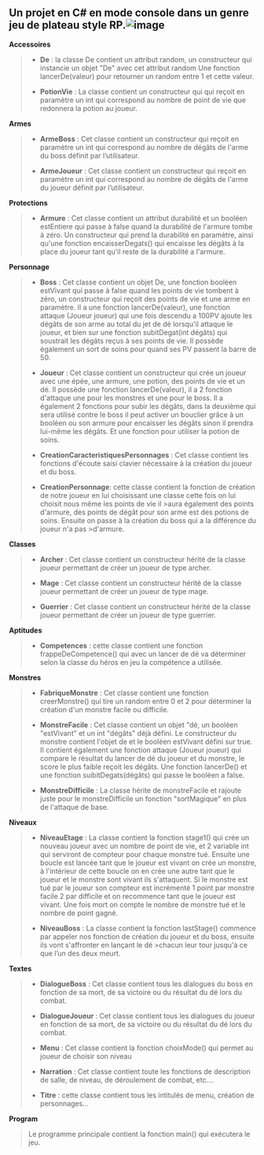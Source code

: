 


## **Un projet en C# en mode console dans un genre jeu de plateau style RP.**![image](https://drive.google.com/uc?export=view&id=1XXs8drcpX371W4PCOpYW1FJXsVeAtcXd)



**Accessoires**
> - **De** : la classe De contient un attribut random, un constructeur qui instancie un objet "De" avec cet attribut random Une fonction
> lancerDe(valeur) pour retourner un random entre 1 et cette valeur.
> 
> - **PotionVie** : La classe contient un constructeur qui qui reçoit en paramètre un int qui correspond au nombre de point de vie que
> redonnera la potion au joueur.

**Armes**
> - **ArmeBoss** : Cet classe contient un constructeur qui reçoit en paramètre un int qui correspond au nombre de dégâts de l'arme du boss
> définit par l’utilisateur.
> 
> - **ArmeJoueur** : Cet classe contient un constructeur qui reçoit en paramètre un int qui correspond au nombre de dégâts de l'arme du
> joueur définit par l’utilisateur.

**Protections**
> - **Armure** : Cet classe contient un attribut durabilité et un booléen estEntiere qui passe à false quand la durabilité de l'armure tombe à zéro. Un constructeur qui prend la durabilité en paramètre, ainsi qu'une fonction encaisserDegats() qui encaisse les dégâts à la place du joueur tant qu'il reste de la durabilité a l'armure.

**Personnage** 
> - **Boss** : Cet classe contient un objet De, une fonction booléen estVivant qui passe à false quand les points de vie tombent à zéro, un constructeur qui reçoit des points de vie et une arme en paramètre. Il a une fonction lancerDe(valeur), une fonction attaque (Joueur joueur) qui une fois descendu a 100PV ajoute les dégâts de son arme au total du jet de dé lorsqu'il attaque le joueur, et bien sur une fonction subitDegat(int dégâts) qui soustrait les dégâts reçus à ses points de vie. Il possède également un sort de soins pour quand ses PV passent la barre de 50.
>
> - **Joueur** : Cet classe contient un constructeur qui crée un joueur avec une épée, une armure, une potion, des points de vie et un dé. Il possède une fonction lancerDe(valeur), il a 2 fonction d'attaque une pour les monstres et une pour le boss. Il a également 2 fonctions pour subir les dégâts, dans la deuxième qui sera utilisé contre le boss il peut activer un bouclier grâce à un booléen ou son armure pour encaisser les dégâts sinon il prendra lui-même les dégâts. Et une fonction pour utiliser la potion de soins.
>
> - **CreationCaracteristiquesPersonnages** : Cet classe contient les fonctions d'écoute saisi clavier nécessaire à la création du joueur et du boss.
>
> - **CreationPersonnage**: cette classe contient la fonction de création de notre joueur en lui choisissant une classe cette fois on lui choisit nous même les points de vie il >aura également des points d'armure, des points de dégât pour son arme est des potions de soins. Ensuite on passe à la création du boss qui a la différence du joueur n'a pas >d'armure.

**Classes**
> - **Archer** : Cet classe contient un constructeur hérité de la classe joueur permettant de créer un joueur de type archer.
> 
> - **Mage** : Cet classe contient un constructeur hérité de la classe joueur permettant de créer un joueur de type mage.
> 
> - **Guerrier** : Cet classe contient un constructeur hérité de la classe joueur permettant de créer un joueur de type guerrier.

**Aptitudes**
> - **Competences** : cette classe contient une fonction frappeDeCompetence() qui avec un lancer de dé va déterminer selon la classe du héros en jeu la compétence a utilisée.

**Monstres**
> - **FabriqueMonstre** : Cet classe contient une fonction creerMonstre() qui tire un random entre 0 et 2 pour déterminer la
> création d'un monstre facile ou difficile.
> 
> - **MonstreFacile** : Cet classe contient un objet "dé, un booléen "estVivant" et un int "dégâts" déjà défini. Le constructeur du monstre
> contient l'objet de et le booléen estVivant défini sur true. Il
> contient également une fonction attaque (Joueur joueur) qui compare le
> résultat du lancer de dé du joueur et du monstre, le score le plus
> faible reçoit les dégâts. Une fonction lancerDe() et une fonction
> suibitDegats(dégâts) qui passe le booléen a false.
> 
> - **MonstreDifficile** : La classe hérite de monstreFacile et rajoute juste pour le monstreDifficile un fonction "sortMagique" en plus de
> l'attaque de base.

**Niveaux**
> - **NiveauEtage** : La classe contient la fonction stage1() qui crée un nouveau joueur avec un nombre de point de vie, et 2 variable int qui
> serviront de compteur pour chaque monstre tué. Ensuite une boucle est
> lancée tant que le joueur est vivant on crée un monstre, à l'intérieur
> de cette boucle on en crée une autre tant que le joueur et le monstre
> sont vivant ils s'attaquent. Si le monstre est tué par le joueur son
> compteur est incrémenté 1 point par monstre facile 2 par difficile et
> on recommence tant que le joueur est vivant. Une fois mort on compte
> le nombre de monstre tué et le nombre de point gagné.
> 
> - **NiveauBoss** : La classe contient la fonction lastStage() commence par appeler nos fonction de création du joueur et du boss, ensuite  ils vont s'affronter en lançant le dé >chacun leur tour jusqu'à ce que l’un des deux meurt.

**Textes**
> - **DialogueBoss** : Cet classe contient tous les dialogues du boss en fonction de sa mort, de sa victoire ou du résultat du dé lors du   
> combat.
>    
>  - **DialogueJoueur** : Cet classe contient tous les dialogues du joueur en fonction de sa mort, de sa victoire ou du résultat du dé
> lors du combat.
>    
>  - **Menu** : Cet classe contient la fonction choixMode() qui permet au joueur de choisir son niveau    
>  
>  - **Narration** : Cet classe contient toute les fonctions de description de salle, de niveau, de déroulement de combat, etc.…
>
> - **Titre** : cette classe contient tous les intitulés de menu, création de personnages…

**Program** 
> Le programme principale contient la fonction main() qui exécutera le jeu.

